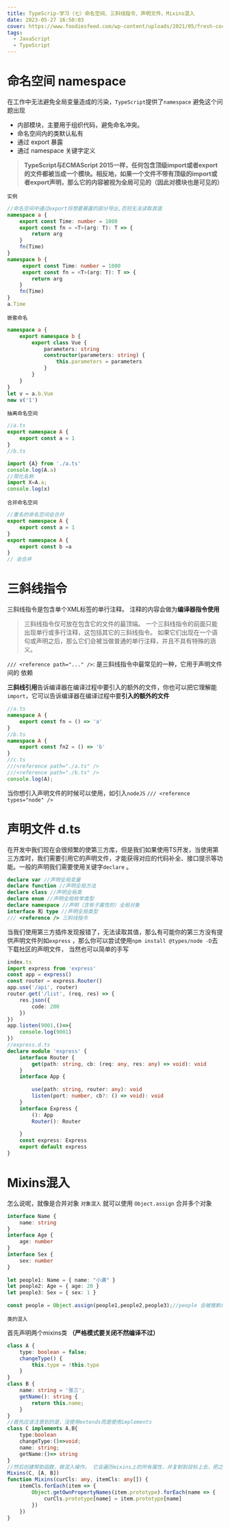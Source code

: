 ```yaml
---
title: TypeScrip-学习（七）命名空间、三斜线指令、声明文件、Mixins混入
date: 2023-05-27 16:50:03
cover: https://www.foodiesfeed.com/wp-content/uploads/2021/05/fresh-coconut.jpg
tags:
  - JavaScript
  - TypeScript
---
```



# 命名空间 namespace

在工作中无法避免全局变量造成的污染，`TypeScript`提供了`namespace` 避免这个问题出现

- 内部模块，主要用于组织代码，避免命名冲突。
- 命名空间内的类默认私有
- 通过 export 暴露
- 通过 namespace 关键字定义

> **TypeScript与ECMAScript 2015一样，任何包含顶级import或者export的文件都被当成一个模块。相反地，如果一个文件不带有顶级的import或者export声明，那么它的内容被视为全局可见的（因此对模块也是可见的）**

`实例`

```ts
//命名空间中通过export将想要暴露的部分导出,否则无法读取其值
namespace a {
    export const Time: number = 1000
    export const fn = <T>(arg: T): T => {
        return arg
    }
    fn(Time)
}
namespace b {
     export const Time: number = 1000
     export const fn = <T>(arg: T): T => {
        return arg
    }
    fn(Time)
}
a.Time
```

`嵌套命名`

```ts
namespace a {
    export namespace b {
        export class Vue {
            parameters: string
            constructor(parameters: string) {
                this.parameters = parameters
            }
        }
    }
}
let v = a.b.Vue
new v('1')
```

`抽离命名空间`

```ts
//a.ts
export namespace A {
    export const a = 1
}
//b.ts

import {A} from './a.ts'
console.log(A.a)
//简化名称
import X=A.a;
console.log(x)
```

`合并命名空间`

```ts
//重名的命名空间会合并
export namespace A {
    export const a = 1
}
export namespace A {
    export const b =a
}
// 会合并
```

# 三斜线指令

三斜线指令是包含单个XML标签的单行注释。 注释的内容会做为**编译器指令使用**
> 三斜线指令仅可放在包含它的文件的最顶端。 一个三斜线指令的前面只能出现单行或多行注释，这包括其它的三斜线指令。 如果它们出现在一个语句或声明之后，那么它们会被当做普通的单行注释，并且不具有特殊的涵义。

`/// <reference path="..." />`: 是三斜线指令中最常见的一种，它用于声明文件间的 依赖

**三斜线引用**告诉编译器在编译过程中要引入的额外的文件，你也可以把它理解能`import`，它可以告诉编译器在编译过程中要**引入的额外的文件**

```ts
//a.ts
namespace A {
    export const fn = () => 'a'
}
//b.ts
namespace A {
    export const fn2 = () => 'b'
}
//c.ts
///<reference path="./a.ts" />
///<reference path="./b.ts" />
console.log(A);
```

当你想引入声明文件的时候可以使用，如引入`nodeJS` `/// <reference types="node" />`

# 声明文件 d.ts

在开发中我们现在会很频繁的使第三方库，但是我们如果使用TS开发，当使用第三方库时，我们需要引用它的声明文件，才能获得对应的代码补全、接口提示等功能。一般的声明我们需要使用关键字`declare`  。

```ts
declare var //声明全局变量
declare function //声明全局方法
declare class //声明全局类
declare enum //声明全局枚举类型
declare namespace //声明（含有子属性的）全局对象
interface 和 type //声明全局类型
/// <reference /> 三斜线指令
```

当我们使用第三方插件发现报错了，无法读取其值，那么有可能你的第三方没有提供声明文件列如`express` ，那么你可以尝试使用`npm install @types/node -D`去下载社区的声明文件，
当然也可以简单的手写

```ts
index.ts
import express from 'express'
const app = express()
const router = express.Router()
app.use('/api', router)
router.get('/list', (req, res) => {
    res.json({
        code: 200
    })
})
app.listen(9001,()=>{
    console.log(9001)
})
//express.d.ts
declare module 'express' {
    interface Router {
        get(path: string, cb: (req: any, res: any) => void): void
    }
    interface App {
 
        use(path: string, router: any): void
        listen(port: number, cb?: () => void): void
    }
    interface Express {
        (): App
        Router(): Router
 
    }
    const express: Express
    export default express
}
```

# Mixins混入

怎么说呢，就像是合并对象
`对象混入`
就可以使用 `Object.assign` 合并多个对象

```ts
interface Name {
    name: string
}
interface Age {
    age: number
}
interface Sex {
    sex: number
}
 
let people1: Name = { name: "小满" }
let people2: Age = { age: 20 }
let people3: Sex = { sex: 1 }
 
const people = Object.assign(people1,people2,people3);//people 会被推断成一个交差类型 Name & Age & sex;
```

`类的混入`

首先声明两个mixins类 **（严格模式要关闭不然编译不过）**

```ts
class A {
    type: boolean = false;
    changeType() {
        this.type = !this.type
    }
}
class B {
    name: string = '张三';
    getName(): string {
        return this.name;
    }
}
//首先应该注意到的是，没使用extends而是使用implements
class C implements A,B{
    type:boolean
    changeType:()=>void;
    name: string;
    getName:()=> string
}
//然后创建帮助函数，做混入操作。 它会遍历mixins上的所有属性，并复制到目标上去，把之前的占位属性替换成真正的实现代码
Mixins(C, [A, B])
function Mixins(curCls: any, itemCls: any[]) {
    itemCls.forEach(item => {
        Object.getOwnPropertyNames(item.prototype).forEach(name => {
            curCls.prototype[name] = item.prototype[name]
        })
    })
}
```

